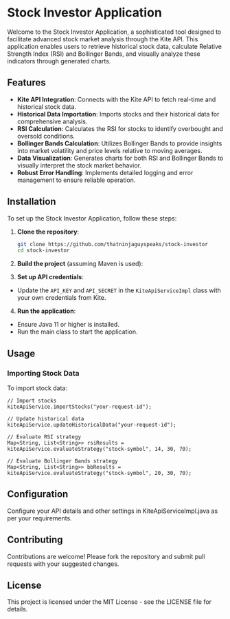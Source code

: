# Stock Investor Application

Welcome to the Stock Investor Application, a sophisticated tool designed to facilitate advanced stock market analysis through the Kite API. This application enables users to retrieve historical stock data, calculate Relative Strength Index (RSI) and Bollinger Bands, and visually analyze these indicators through generated charts.

## Features

- **Kite API Integration**: Connects with the Kite API to fetch real-time and historical stock data.
- **Historical Data Importation**: Imports stocks and their historical data for comprehensive analysis.
- **RSI Calculation**: Calculates the RSI for stocks to identify overbought and oversold conditions.
- **Bollinger Bands Calculation**: Utilizes Bollinger Bands to provide insights into market volatility and price levels relative to moving averages.
- **Data Visualization**: Generates charts for both RSI and Bollinger Bands to visually interpret the stock market behavior.
- **Robust Error Handling**: Implements detailed logging and error management to ensure reliable operation.

## Installation

To set up the Stock Investor Application, follow these steps:

1. **Clone the repository**:
   ```bash
   git clone https://github.com/thatninjaguyspeaks/stock-investor
   cd stock-investor

2. **Build the project** (assuming Maven is used):

3. **Set up API credentials**:
- Update the `API_KEY` and `API_SECRET` in the `KiteApiServiceImpl` class with your own credentials from Kite.

4. **Run the application**:
- Ensure Java 11 or higher is installed.
- Run the main class to start the application.

## Usage

### Importing Stock Data
To import stock data:
```
// Import stocks
kiteApiService.importStocks("your-request-id");

// Update historical data
kiteApiService.updateHistoricalData("your-request-id");

// Evaluate RSI strategy
Map<String, List<String>> rsiResults = kiteApiService.evaluateStrategy("stock-symbol", 14, 30, 70);

// Evaluate Bollinger Bands strategy
Map<String, List<String>> bbResults = kiteApiService.evaluateStrategy("stock-symbol", 20, 30, 70);
```

## Configuration
Configure your API details and other settings in KiteApiServiceImpl.java as per your requirements.

## Contributing
Contributions are welcome! Please fork the repository and submit pull requests with your suggested changes.

## License
This project is licensed under the MIT License - see the LICENSE file for details.
